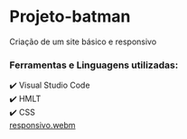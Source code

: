 # Projeto-batman
Criação de um site básico e responsivo
### Ferramentas e Linguagens utilizadas:
 ✔️ Visual Studio Code <br>
 ✔️ HMLT <br>
 ✔️ CSS <br>
 [responsivo.webm](https://github.com/nancyuzawa/Projeto-batman/assets/110066948/a7294424-eee7-4ea8-9ea5-a856164bb63a)
